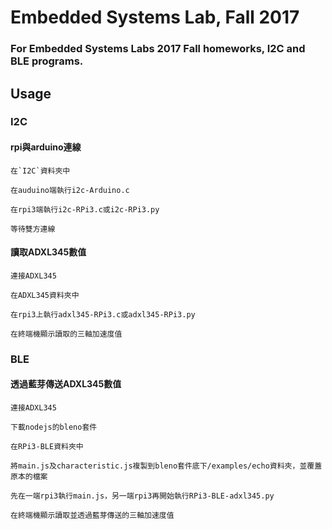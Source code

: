 # Embedded Systems Lab, Fall 2017
### For Embedded Systems Labs 2017 Fall homeworks, I2C and BLE programs.
## Usage
### I2C
#### rpi與arduino連線
```
在`I2C`資料夾中

在auduino端執行i2c-Arduino.c

在rpi3端執行i2c-RPi3.c或i2c-RPi3.py
  
等待雙方連線
```
#### 讀取ADXL345數值
```
連接ADXL345

在ADXL345資料夾中

在rpi3上執行adxl345-RPi3.c或adxl345-RPi3.py

在終端機顯示讀取的三軸加速度值
```

### BLE
#### 透過藍芽傳送ADXL345數值
```
連接ADXL345

下載nodejs的bleno套件

在RPi3-BLE資料夾中

將main.js及characteristic.js複製到bleno套件底下/examples/echo資料夾，並覆蓋原本的檔案

先在一端rpi3執行main.js，另一端rpi3再開始執行RPi3-BLE-adxl345.py

在終端機顯示讀取並透過藍芽傳送的三軸加速度值
```
